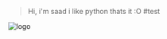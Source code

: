 > Hi, i'm saad i like python thats it :O #test

![logo](https://media.discordapp.net/attachments/858008247839096862/879337105636065311/9629a3aad04b7f289ce730ba5f8f98bd.jpg)
